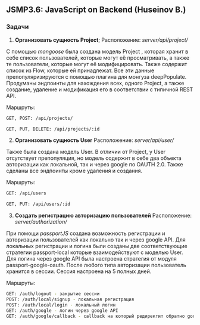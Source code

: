 ## JSMP3.6: JavaScript on Backend (Huseinov B.)
### Задачи
 1. __Организовать сущность Project__;
Расположение: *server/api/project/*

С помощью *mongoose* была создана модель Project , которая хранит в себе список пользователей, которые могут её просматривать, а также те пользователи, которые могут её модифицировать. Также содержит список из Flow, которые ей принадлежат. Все эти данные препопуляризируются с помощью плагина для монгуза deepPopulate. Продуманы эндпоинты для нахождения всех, одного Project, а также создание, удаление и модификация его в соответствии с типичной REST API.

Маршруты:

```sh
GET, POST: /api/projects/

GET, PUT, DELETE: /api/projects/:id
```

 2. **Организовать сущность User**
Расположение: *server/api/user/*

Также была создана модель User. В отличии от Project, у User отсутствует препопуляция, но модель содержит в себе два объекта авторизации как локальной, так и через google по OAUTH 2.0. Также сделаны все эндпоинты кроме удаления и создания.
 
Маршруты:

```sh
GET: /api/users

GET, PUT: /api/users/:id
```

 3. **Создать регистрацию авторизацию пользователей**
Расположение: *server/authorization/*

При помощи *passportJS* создана возможность регистрации и авторизации пользователей как локально так и через google API. Для локальных регистрации и логина были созданы две соответствующие стратегии passport-local которые взаимодействуют с моделью User. Для логина через google API была настроена стратегия от модуля passport-google-oauth.
После любого типа авторизации пользователь хранится в сессии. Сессия настроена на 5 полных дней.

Маршруты:

```sh
GET: /auth/logout - закрытие сессии
POST: /auth/local/signup - локальная регистрация
POST: /auth/local/login - локальный логин
GET: /auth/google - логин через google API
GET: /auth/google/callback - callback на который редиректит обратно google API после попытки логина
```